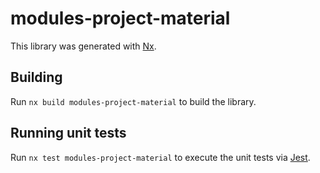 # modules-project-material

This library was generated with [Nx](https://nx.dev).

## Building

Run `nx build modules-project-material` to build the library.

## Running unit tests

Run `nx test modules-project-material` to execute the unit tests via [Jest](https://jestjs.io).
